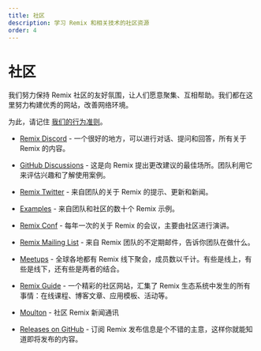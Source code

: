 ```yaml
---
title: 社区
description: 学习 Remix 和相关技术的社区资源
order: 4
---
```


# 社区

我们努力保持 Remix 社区的友好氛围，让人们愿意聚集、互相帮助。我们都在这里努力构建优秀的网站，改善网络环境。

为此，请记住 [我们的行为准则][our-code-of-conduct]。

- [Remix Discord][remix-discord-server] - 一个很好的地方，可以进行对话、提问和回答，所有关于 Remix 的内容。

- [GitHub Discussions][git-hub-discussions-forum] - 这是向 Remix 提出更改建议的最佳场所。团队利用它来评估兴趣和了解使用案例。

- [Remix Twitter][twitter] - 来自团队的关于 Remix 的提示、更新和新闻。

- [Examples][the-examples-repository] - 来自团队和社区的数十个 Remix 示例。

- [Remix Conf][remix-conf] - 每年一次的关于 Remix 的会议，主要由社区进行演讲。

- [Remix Mailing List][official-remix-team-mailing-list] - 来自 Remix 团队的不定期邮件，告诉你团队在做什么。

- [Meetups][the-remix-meetup-page] - 全球各地都有 Remix 线下聚会，成员数以千计。有些是线上，有些是线下，还有些是两者的结合。

- [Remix Guide][remix-guide] - 一个精彩的社区网站，汇集了 Remix 生态系统中发生的所有事情：在线课程、博客文章、应用模板、活动等。

- [Moulton][moulton] - 社区 Remix 新闻通讯

- [Releases on GitHub][releases-on-git-hub] - 订阅 Remix 发布信息是个不错的主意，这样你就能知道即将发布的内容。

[our-code-of-conduct]: https://github.com/remix-run/remix/blob/main/CODE_OF_CONDUCT.md
[remix-discord-server]: https://rmx.as/discord
[git-hub-discussions-forum]: https://github.com/remix-run/remix/discussions
[the-examples-repository]: https://github.com/remix-run/examples
[official-remix-team-mailing-list]: https://remix.run/newsletter
[moulton]: https://www.readmoulton.com
[releases-on-git-hub]: https://github.com/remix-run/remix/releases
[official]: ../tutorials/blog
[tutorials]: ../tutorials/jokes
[remix-conf]: /conf
[the-remix-meetup-page]: https://rmx.as/meetup
[remix-guide]: https://remix.guide
[twitter]: https://twitter.com/remix_run